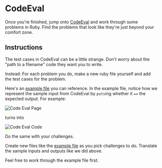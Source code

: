 # CodeEval

Once you're finished, jump onto [CodeEval](http://codeeval.com) and work through some problems in Ruby.  Find the problems that look like they're just beyond your comfort zone.

## Instructions

The test cases in CodeEval can be a little strange.  Don't worry about the "path to a filename" code they want you to write.

Instead: For each problem you do, make a new ruby file yourself and add the test cases for the problem.

Here's an [example file](./sample-code-eval-file.rb) you can reference.  In the example file, notice how we represent the sample input from CodeEval by `puts`ing whether it `==` the expected output.  For example:

![Code Eval Page](./code_eval_page.png)

turns into

![Code Eval Code](./code_eval_code.png)

Do the same with your challenges.

Create new files like the [example file](./sample-code-eval-file.rb) as you pick challenges to do.  Translate the sample inputs and outputs like we did above.

Feel free to work through the example file first.


